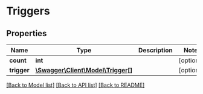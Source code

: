# Triggers

## Properties
Name | Type | Description | Notes
------------ | ------------- | ------------- | -------------
**count** | **int** |  | [optional] 
**trigger** | [**\Swagger\Client\Model\Trigger[]**](Trigger.md) |  | [optional] 

[[Back to Model list]](../README.md#documentation-for-models) [[Back to API list]](../README.md#documentation-for-api-endpoints) [[Back to README]](../README.md)



